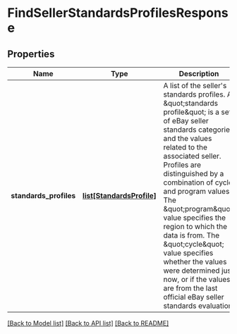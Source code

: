 # FindSellerStandardsProfilesResponse

## Properties
Name | Type | Description | Notes
------------ | ------------- | ------------- | -------------
**standards_profiles** | [**list[StandardsProfile]**](StandardsProfile.md) | A list of the seller&#39;s standards profiles. A &amp;quot;standards profile&amp;quot; is a set of eBay seller standards categories and the values related to the associated seller. Profiles are distinguished by a combination of cycle and program values. The &amp;quot;program&amp;quot; value specifies the region to which the data is from. The &amp;quot;cycle&amp;quot; value specifies whether the values were determined just now, or if the values are from the last official eBay seller standards evaluation. | [optional] 

[[Back to Model list]](../README.md#documentation-for-models) [[Back to API list]](../README.md#documentation-for-api-endpoints) [[Back to README]](../README.md)


